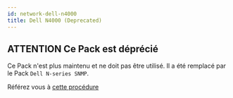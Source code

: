 ```yaml
---
id: network-dell-n4000
title: Dell N4000 (Deprecated)
---
```


## **ATTENTION** Ce Pack est déprécié

Ce Pack n'est plus maintenu et ne doit pas être utilisé. Il a été remplacé par le Pack `Dell N-series SNMP`.

Référez vous à [cette procédure](network-dell-nseries-snmp.md)
